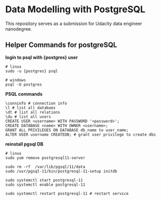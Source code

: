 # Data Modelling with PostgreSQL

This repository serves as a submission for Udacity data engineer nanodegree.




## Helper Commands for postgreSQL

**login to psql with {postgres} user**
```
# linux
sudo -u {postgres} psql

# windows
psql -U postgres
```

**PSQL commands**
```
\conninfo # connection info
\l # list all databaes
\dt # list all relations
\du # list all users
CREATE USER <username> WITH PASSWORD '<password>';
CREATE DATABASE <name> WITH OWNER <username>;
GRANT ALL PRIVILEGES ON DATABASE db_name to user_name;
ALTER USER username CREATEDB; # grant user privilege to create dbs
```

**reinstall pgsql DB**
```
# linux
sudo yum remove postgresql11-server

sudo rm -rf  /var/lib/pgsql/11/data
sudo /usr/pgsql-11/bin/postgresql-11-setup initdb

sudo systemctl start postgresql-11
sudo systemctl enable postgresql-11

sudo systemctl restart postgresql-11 # restart service
```
